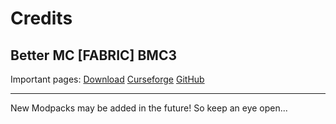 # Credits

## Better MC [FABRIC] BMC3
Important pages: [Download](https://www.curseforge.com/api/v1/mods/826731/files/5808868/download) [Curseforge](https://www.curseforge.com/minecraft/modpacks/better-mc-fabric-bmc3) [GitHub](https://github.com/LunaPixelStudios/Better-MC)

---
New Modpacks may be added in the future!
So keep an eye open...
